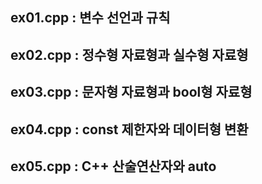## ex01.cpp : 변수 선언과 규칙
## ex02.cpp : 정수형 자료형과 실수형 자료형
## ex03.cpp : 문자형 자료형과 bool형 자료형
## ex04.cpp : const 제한자와 데이터형 변환
## ex05.cpp : C++ 산술연산자와 auto
